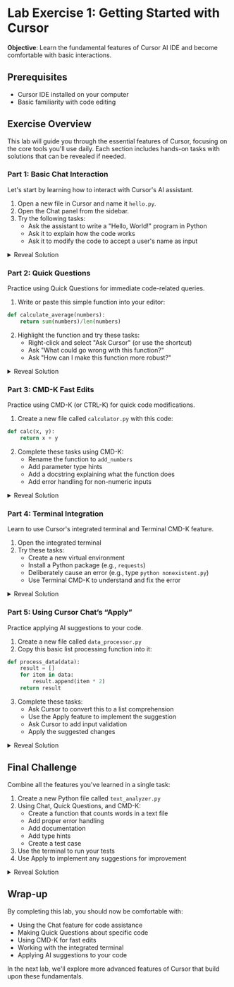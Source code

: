 # Lab Exercise 1: Getting Started with Cursor

__Objective__: Learn the fundamental features of Cursor AI IDE and become comfortable with basic interactions.

## Prerequisites
- Cursor IDE installed on your computer
- Basic familiarity with code editing

## Exercise Overview
This lab will guide you through the essential features of Cursor, focusing on the core tools you'll use daily. Each section includes hands-on tasks with solutions that can be revealed if needed.

### Part 1: Basic Chat Interaction
Let's start by learning how to interact with Cursor's AI assistant.

1. Open a new file in Cursor and name it `hello.py`.
2. Open the Chat panel from the sidebar.
3. Try the following tasks:
   - Ask the assistant to write a "Hello, World!" program in Python
   - Ask it to explain how the code works
   - Ask it to modify the code to accept a user's name as input

<details>
<summary>Reveal Solution</summary>

Example chat interactions:

```
You: "Write a Hello World program in Python"
Assistant: Here's a simple Hello World program:

name = input("What is your name? ")
print(f"Hello, {name}!")

You: "Can you explain how this code works?"
Assistant: [Will explain the f-string and input function...]
```
</details>

### Part 2: Quick Questions
Practice using Quick Questions for immediate code-related queries.

1. Write or paste this simple function into your editor:
```python
def calculate_average(numbers):
    return sum(numbers)/len(numbers)
```
2. Highlight the function and try these tasks:
   - Right-click and select "Ask Cursor" (or use the shortcut)
   - Ask "What could go wrong with this function?"
   - Ask "How can I make this function more robust?"

<details>
<summary>Reveal Solution</summary>

The assistant should point out:
- Division by zero error for empty lists
- No type checking
- Suggested improvements like error handling
</details>

### Part 3: CMD-K Fast Edits
Practice using CMD-K (or CTRL-K) for quick code modifications.

1. Create a new file called `calculator.py` with this code:
```python
def calc(x, y):
    return x + y
```
2. Complete these tasks using CMD-K:
   - Rename the function to `add_numbers`
   - Add parameter type hints
   - Add a docstring explaining what the function does
   - Add error handling for non-numeric inputs

<details>
<summary>Reveal Solution</summary>

After completing all tasks, your code should look similar to this:

```python
def add_numbers(x: float, y: float) -> float:
    """
    Add two numbers together and return the result.
    
    Args:
        x (float): First number to add
        y (float): Second number to add
    
    Returns:
        float: Sum of x and y
        
    Raises:
        TypeError: If inputs are not numeric
    """
    if not (isinstance(x, (int, float)) and isinstance(y, (int, float))):
        raise TypeError("Inputs must be numeric")
    return x + y
```
</details>

### Part 4: Terminal Integration
Learn to use Cursor's integrated terminal and Terminal CMD-K feature.

1. Open the integrated terminal
2. Try these tasks:
   - Create a new virtual environment
   - Install a Python package (e.g., `requests`)
   - Deliberately cause an error (e.g., type `python nonexistent.py`)
   - Use Terminal CMD-K to understand and fix the error

<details>
<summary>Reveal Solution</summary>

```bash
# Create virtual environment
python -m venv venv

# Activate it (Windows)
.\venv\Scripts\activate
# or (Mac/Linux)
source venv/bin/activate

# Install package
pip install requests

# Cause error
python nonexistent.py
# Use CMD-K to ask about the error
```
</details>

### Part 5: Using Cursor Chat’s “Apply”
Practice applying AI suggestions to your code.

1. Create a new file called `data_processor.py`
2. Copy this basic list processing function into it:
```python
def process_data(data):
    result = []
    for item in data:
        result.append(item * 2)
    return result
```
3. Complete these tasks:
   - Ask Cursor to convert this to a list comprehension
   - Use the Apply feature to implement the suggestion
   - Ask Cursor to add input validation
   - Apply the suggested changes

<details>
<summary>Reveal Solution</summary>

Final code should look similar to:

```python
def process_data(data):
    if not isinstance(data, list):
        raise TypeError("Input must be a list")
    return [item * 2 for item in data]
```
</details>

## Final Challenge
Combine all the features you've learned in a single task:

1. Create a new Python file called `text_analyzer.py`
2. Using Chat, Quick Questions, and CMD-K:
   - Create a function that counts words in a text file
   - Add proper error handling
   - Add documentation
   - Add type hints
   - Create a test case
3. Use the terminal to run your tests
4. Use Apply to implement any suggestions for improvement

<details>
<summary>Reveal Solution</summary>

```python
from typing import Dict
from pathlib import Path

def analyze_text(filepath: str | Path) -> Dict[str, int]:
    """
    Analyze a text file and return word frequency.
    
    Args:
        filepath: Path to the text file
        
    Returns:
        Dictionary with words and their frequencies
        
    Raises:
        FileNotFoundError: If file doesn't exist
        TypeError: If filepath is not str or Path
    """
    if not isinstance(filepath, (str, Path)):
        raise TypeError("Filepath must be string or Path")
        
    with open(filepath, 'r') as file:
        text = file.read().lower()
        words = text.split()
        return {word: words.count(word) for word in set(words)}

# Test case
if __name__ == "__main__":
    with open("test.txt", "w") as f:
        f.write("hello world hello python")
    
    result = analyze_text("test.txt")
    print(result)  # Expected: {'hello': 2, 'world': 1, 'python': 1}
```
</details>

## Wrap-up
By completing this lab, you should now be comfortable with:
- Using the Chat feature for code assistance
- Making Quick Questions about specific code
- Using CMD-K for fast edits
- Working with the integrated terminal
- Applying AI suggestions to your code

In the next lab, we'll explore more advanced features of Cursor that build upon these fundamentals.